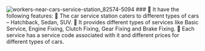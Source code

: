 ![workers-near-cars-service-station_82574-5094](https://github.com/Sowndarya9920/CarServiceStation/assets/112794922/9b0c5c43-5dd2-40b0-897a-ccf2213968ed) ### :white_flower: It have the following features:
:car: The car service station caters to different types of cars – Hatchback, Sedan, SUV.
:car: It provides different types of services like Basic Service, Engine Fixing, Clutch Fixing, Gear Fixing and Brake Fixing.
:car: Each service has a service code associated with it and different prices for different types of cars.

